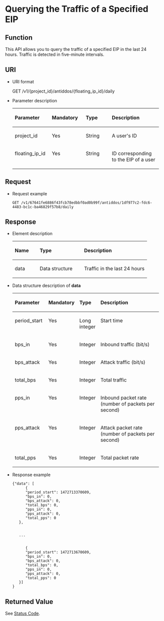 # Querying the Traffic of a Specified EIP<a name="antiddos_02_0025"></a>

## Function<a name="section37718351"></a>

This API allows you to query the traffic of a specified EIP in the last 24 hours. Traffic is detected in five-minute intervals.

## URI<a name="section3920839"></a>

-   URI format

    GET /v1/\{project\_id\}/antiddos/\{floating\_ip\_id\}/daily

-   Parameter description

    <a name="table61552586"></a>
    <table><thead align="left"><tr id="row9021289"><th class="cellrowborder" valign="top" width="25.28747125287471%" id="mcps1.1.5.1.1"><p id="p59635795"><a name="p59635795"></a><a name="p59635795"></a>Parameter</p>
    </th>
    <th class="cellrowborder" valign="top" width="23.167683231676826%" id="mcps1.1.5.1.2"><p id="p65770110"><a name="p65770110"></a><a name="p65770110"></a>Mandatory</p>
    </th>
    <th class="cellrowborder" valign="top" width="17.798220177982195%" id="mcps1.1.5.1.3"><p id="p25778706"><a name="p25778706"></a><a name="p25778706"></a>Type</p>
    </th>
    <th class="cellrowborder" valign="top" width="33.74662533746625%" id="mcps1.1.5.1.4"><p id="p7700405"><a name="p7700405"></a><a name="p7700405"></a>Description</p>
    </th>
    </tr>
    </thead>
    <tbody><tr id="row19753106"><td class="cellrowborder" valign="top" width="25.28747125287471%" headers="mcps1.1.5.1.1 "><p id="p56497743"><a name="p56497743"></a><a name="p56497743"></a>project_id</p>
    </td>
    <td class="cellrowborder" valign="top" width="23.167683231676826%" headers="mcps1.1.5.1.2 "><p id="p12914452"><a name="p12914452"></a><a name="p12914452"></a>Yes</p>
    </td>
    <td class="cellrowborder" valign="top" width="17.798220177982195%" headers="mcps1.1.5.1.3 "><p id="p39437706"><a name="p39437706"></a><a name="p39437706"></a>String</p>
    </td>
    <td class="cellrowborder" valign="top" width="33.74662533746625%" headers="mcps1.1.5.1.4 "><p id="p40337624"><a name="p40337624"></a><a name="p40337624"></a>A user's ID</p>
    </td>
    </tr>
    <tr id="row27494304"><td class="cellrowborder" valign="top" width="25.28747125287471%" headers="mcps1.1.5.1.1 "><p id="p12446183"><a name="p12446183"></a><a name="p12446183"></a>floating_ip_id</p>
    </td>
    <td class="cellrowborder" valign="top" width="23.167683231676826%" headers="mcps1.1.5.1.2 "><p id="p1507865"><a name="p1507865"></a><a name="p1507865"></a>Yes</p>
    </td>
    <td class="cellrowborder" valign="top" width="17.798220177982195%" headers="mcps1.1.5.1.3 "><p id="p55028256"><a name="p55028256"></a><a name="p55028256"></a>String</p>
    </td>
    <td class="cellrowborder" valign="top" width="33.74662533746625%" headers="mcps1.1.5.1.4 "><p id="p28103780"><a name="p28103780"></a><a name="p28103780"></a>ID corresponding to the EIP of a user</p>
    </td>
    </tr>
    </tbody>
    </table>


## Request<a name="section35287558"></a>

-   Request example

    ```
    GET /v1/67641fe6886f43fcb78edbbf0ad0b99f/antiddos/1df977c2-fdc6-4483-bc1c-ba46829f57b8/daily
    ```


## Response<a name="section49152572"></a>

-   Element description

    <a name="table52988145"></a>
    <table><thead align="left"><tr id="row52657628"><th class="cellrowborder" valign="top" width="18.51185118511851%" id="mcps1.1.4.1.1"><p id="p37409505"><a name="p37409505"></a><a name="p37409505"></a>Name</p>
    </th>
    <th class="cellrowborder" valign="top" width="33.003300330033%" id="mcps1.1.4.1.2"><p id="p10271087"><a name="p10271087"></a><a name="p10271087"></a>Type</p>
    </th>
    <th class="cellrowborder" valign="top" width="48.484848484848484%" id="mcps1.1.4.1.3"><p id="p26651693"><a name="p26651693"></a><a name="p26651693"></a>Description</p>
    </th>
    </tr>
    </thead>
    <tbody><tr id="row11303491"><td class="cellrowborder" valign="top" width="18.51185118511851%" headers="mcps1.1.4.1.1 "><p id="p43167578"><a name="p43167578"></a><a name="p43167578"></a>data</p>
    </td>
    <td class="cellrowborder" valign="top" width="33.003300330033%" headers="mcps1.1.4.1.2 "><p id="p6912921"><a name="p6912921"></a><a name="p6912921"></a>Data structure</p>
    </td>
    <td class="cellrowborder" valign="top" width="48.484848484848484%" headers="mcps1.1.4.1.3 "><p id="p23075753"><a name="p23075753"></a><a name="p23075753"></a>Traffic in the last 24 hours</p>
    </td>
    </tr>
    </tbody>
    </table>


-   Data structure description of  **data**

    <a name="table2422875"></a>
    <table><thead align="left"><tr id="row43246702"><th class="cellrowborder" valign="top" width="23.09%" id="mcps1.1.5.1.1"><p id="p13321984"><a name="p13321984"></a><a name="p13321984"></a>Parameter</p>
    </th>
    <th class="cellrowborder" valign="top" width="21.029999999999998%" id="mcps1.1.5.1.2"><p id="p5338943"><a name="p5338943"></a><a name="p5338943"></a>Mandatory</p>
    </th>
    <th class="cellrowborder" valign="top" width="10.979999999999999%" id="mcps1.1.5.1.3"><p id="p29801234"><a name="p29801234"></a><a name="p29801234"></a>Type</p>
    </th>
    <th class="cellrowborder" valign="top" width="44.9%" id="mcps1.1.5.1.4"><p id="p65089762"><a name="p65089762"></a><a name="p65089762"></a>Description</p>
    </th>
    </tr>
    </thead>
    <tbody><tr id="row37779350"><td class="cellrowborder" valign="top" width="23.09%" headers="mcps1.1.5.1.1 "><p id="p40228503"><a name="p40228503"></a><a name="p40228503"></a>period_start</p>
    </td>
    <td class="cellrowborder" valign="top" width="21.029999999999998%" headers="mcps1.1.5.1.2 "><p id="p37283276"><a name="p37283276"></a><a name="p37283276"></a>Yes</p>
    </td>
    <td class="cellrowborder" valign="top" width="10.979999999999999%" headers="mcps1.1.5.1.3 "><p id="p46493"><a name="p46493"></a><a name="p46493"></a>Long integer</p>
    </td>
    <td class="cellrowborder" valign="top" width="44.9%" headers="mcps1.1.5.1.4 "><p id="p3766004"><a name="p3766004"></a><a name="p3766004"></a>Start time</p>
    </td>
    </tr>
    <tr id="row33894036"><td class="cellrowborder" valign="top" width="23.09%" headers="mcps1.1.5.1.1 "><p id="p61062380"><a name="p61062380"></a><a name="p61062380"></a>bps_in</p>
    </td>
    <td class="cellrowborder" valign="top" width="21.029999999999998%" headers="mcps1.1.5.1.2 "><p id="p47105724"><a name="p47105724"></a><a name="p47105724"></a>Yes</p>
    </td>
    <td class="cellrowborder" valign="top" width="10.979999999999999%" headers="mcps1.1.5.1.3 "><p id="p4101901152217"><a name="p4101901152217"></a><a name="p4101901152217"></a>Integer</p>
    </td>
    <td class="cellrowborder" valign="top" width="44.9%" headers="mcps1.1.5.1.4 "><p id="p52485536172447"><a name="p52485536172447"></a><a name="p52485536172447"></a>Inbound traffic (bit/s)</p>
    </td>
    </tr>
    <tr id="row17737502"><td class="cellrowborder" valign="top" width="23.09%" headers="mcps1.1.5.1.1 "><p id="p27451543"><a name="p27451543"></a><a name="p27451543"></a>bps_attack</p>
    </td>
    <td class="cellrowborder" valign="top" width="21.029999999999998%" headers="mcps1.1.5.1.2 "><p id="p8982509"><a name="p8982509"></a><a name="p8982509"></a>Yes</p>
    </td>
    <td class="cellrowborder" valign="top" width="10.979999999999999%" headers="mcps1.1.5.1.3 "><p id="p51325772152221"><a name="p51325772152221"></a><a name="p51325772152221"></a>Integer</p>
    </td>
    <td class="cellrowborder" valign="top" width="44.9%" headers="mcps1.1.5.1.4 "><p id="p12659789"><a name="p12659789"></a><a name="p12659789"></a>Attack traffic (bit/s)</p>
    </td>
    </tr>
    <tr id="row46829245"><td class="cellrowborder" valign="top" width="23.09%" headers="mcps1.1.5.1.1 "><p id="p35072497"><a name="p35072497"></a><a name="p35072497"></a>total_bps</p>
    </td>
    <td class="cellrowborder" valign="top" width="21.029999999999998%" headers="mcps1.1.5.1.2 "><p id="p22300038"><a name="p22300038"></a><a name="p22300038"></a>Yes</p>
    </td>
    <td class="cellrowborder" valign="top" width="10.979999999999999%" headers="mcps1.1.5.1.3 "><p id="p29869642152225"><a name="p29869642152225"></a><a name="p29869642152225"></a>Integer</p>
    </td>
    <td class="cellrowborder" valign="top" width="44.9%" headers="mcps1.1.5.1.4 "><p id="p13230834"><a name="p13230834"></a><a name="p13230834"></a>Total traffic</p>
    </td>
    </tr>
    <tr id="row51968642"><td class="cellrowborder" valign="top" width="23.09%" headers="mcps1.1.5.1.1 "><p id="p48710492"><a name="p48710492"></a><a name="p48710492"></a>pps_in</p>
    </td>
    <td class="cellrowborder" valign="top" width="21.029999999999998%" headers="mcps1.1.5.1.2 "><p id="p53235770"><a name="p53235770"></a><a name="p53235770"></a>Yes</p>
    </td>
    <td class="cellrowborder" valign="top" width="10.979999999999999%" headers="mcps1.1.5.1.3 "><p id="p10560569152228"><a name="p10560569152228"></a><a name="p10560569152228"></a>Integer</p>
    </td>
    <td class="cellrowborder" valign="top" width="44.9%" headers="mcps1.1.5.1.4 "><p id="p45362212"><a name="p45362212"></a><a name="p45362212"></a>Inbound packet rate (number of packets per second)</p>
    </td>
    </tr>
    <tr id="row5606727"><td class="cellrowborder" valign="top" width="23.09%" headers="mcps1.1.5.1.1 "><p id="p51491712"><a name="p51491712"></a><a name="p51491712"></a>pps_attack</p>
    </td>
    <td class="cellrowborder" valign="top" width="21.029999999999998%" headers="mcps1.1.5.1.2 "><p id="p10079105"><a name="p10079105"></a><a name="p10079105"></a>Yes</p>
    </td>
    <td class="cellrowborder" valign="top" width="10.979999999999999%" headers="mcps1.1.5.1.3 "><p id="p1965784152232"><a name="p1965784152232"></a><a name="p1965784152232"></a>Integer</p>
    </td>
    <td class="cellrowborder" valign="top" width="44.9%" headers="mcps1.1.5.1.4 "><p id="p26779645"><a name="p26779645"></a><a name="p26779645"></a>Attack packet rate (number of packets per second)</p>
    </td>
    </tr>
    <tr id="row39690219"><td class="cellrowborder" valign="top" width="23.09%" headers="mcps1.1.5.1.1 "><p id="p60791181"><a name="p60791181"></a><a name="p60791181"></a>total_pps</p>
    </td>
    <td class="cellrowborder" valign="top" width="21.029999999999998%" headers="mcps1.1.5.1.2 "><p id="p25138652"><a name="p25138652"></a><a name="p25138652"></a>Yes</p>
    </td>
    <td class="cellrowborder" valign="top" width="10.979999999999999%" headers="mcps1.1.5.1.3 "><p id="p27969958152235"><a name="p27969958152235"></a><a name="p27969958152235"></a>Integer</p>
    </td>
    <td class="cellrowborder" valign="top" width="44.9%" headers="mcps1.1.5.1.4 "><p id="p48219807"><a name="p48219807"></a><a name="p48219807"></a>Total packet rate</p>
    </td>
    </tr>
    </tbody>
    </table>


-   Response example

    ```
    {"data": [ 
          { 
          "period_start": 1472713370609, 
          "bps_in": 0, 
          "bps_attack": 0, 
          "total_bps": 0, 
          "pps_in": 0, 
          "pps_attack": 0, 
          "total_pps": 0 
       }, 
       
    
       ...
    
    
          { 
          "period_start": 1472713670609, 
          "bps_in": 0, 
          "bps_attack": 0, 
          "total_bps": 0, 
          "pps_in": 0, 
          "pps_attack": 0, 
          "total_pps": 0 
       }] 
    }
    ```


## Returned Value<a name="section39719970"></a>

See  [Status Code](status-code.md).

